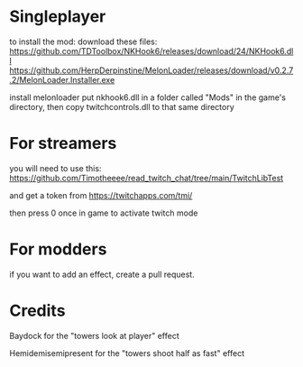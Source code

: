 # Singleplayer

to install the mod: 
download these files:
https://github.com/TDToolbox/NKHook6/releases/download/24/NKHook6.dll
https://github.com/HerpDerpinstine/MelonLoader/releases/download/v0.2.7.2/MelonLoader.Installer.exe

install melonloader
put nkhook6.dll in a folder called "Mods" in the game's directory, then copy twitchcontrols.dll to that same directory





# For streamers
you will need to use this: https://github.com/Timotheeee/read_twitch_chat/tree/main/TwitchLibTest

and get a token from https://twitchapps.com/tmi/

then press 0 once in game to activate twitch mode


# For modders
if you want to add an effect, create a pull request.


# Credits
Baydock for the "towers look at player" effect

Hemidemisemipresent for the "towers shoot half as fast" effect

